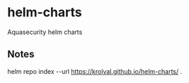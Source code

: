 # helm-charts
Aquasecurity helm charts

## Notes

helm repo index --url https://krolval.github.io/helm-charts/ .
